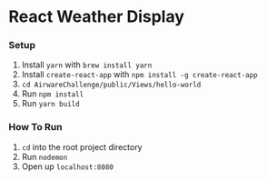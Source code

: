 # React Weather Display
### Setup
1. Install `yarn` with `brew install yarn`
2. Install `create-react-app` with `npm install -g create-react-app`
3. `cd AirwareChallenge/public/Views/hello-world`
4. Run `npm install`
5. Run `yarn build`

### How To Run

1. `cd` into the root project directory
2. Run `nodemon`
3. Open up `localhost:8080`
